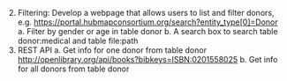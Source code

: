 2.	Filtering: Develop a webpage that allows users to list and filter donors,
e.g. https://portal.hubmapconsortium.org/search?entity_type[0]=Donor
a.	Filter by gender or age in table donor
b.	A search box to search table donor:medical and table file:path
3.	REST API
a.	Get info for one donor from table donor http://openlibrary.org/api/books?bibkeys=ISBN:0201558025
b.	Get info for all donors from table donor
